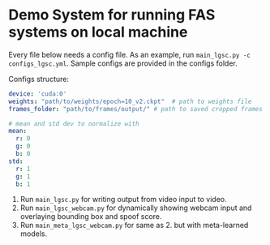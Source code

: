 # Demo System for running FAS systems on local machine

Every file below needs a config file. As an example, run `main_lgsc.py -c configs_lgsc.yml`. 
Sample configs are provided in the configs folder.

Configs structure:

```yaml
device: 'cuda:0'
weights: "path/to/weights/epoch=10_v2.ckpt"  # path to weights file
frames_folder: "path/to/frames/output/" # path to saved cropped frames for testing

# mean and std dev to normalize with
mean:
  r: 0
  g: 0
  b: 0
std:
  r: 1
  g: 1
  b: 1
```

1. Run `main_lgsc.py` for writing output from video input to video.
2. Run `main_lgsc_webcam.py` for dynamically showing webcam input and overlaying bounding box and spoof score.
3. Run `main_meta_lgsc_webcam.py` for same as 2. but with meta-learned models.
